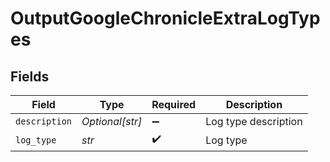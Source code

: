 # OutputGoogleChronicleExtraLogTypes


## Fields

| Field                | Type                 | Required             | Description          |
| -------------------- | -------------------- | -------------------- | -------------------- |
| `description`        | *Optional[str]*      | :heavy_minus_sign:   | Log type description |
| `log_type`           | *str*                | :heavy_check_mark:   | Log type             |
